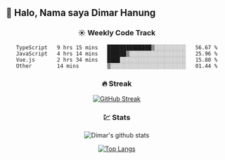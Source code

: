 ## 👋 Halo, Nama saya **Dimar Hanung**

<center>

### :sunny: Weekly Code Track
<!--START_SECTION:waka-->

```text
TypeScript   9 hrs 15 mins   ██████████████▒░░░░░░░░░░   56.67 %
JavaScript   4 hrs 14 mins   ██████▒░░░░░░░░░░░░░░░░░░   25.96 %
Vue.js       2 hrs 34 mins   ████░░░░░░░░░░░░░░░░░░░░░   15.80 %
Other        14 mins         ▒░░░░░░░░░░░░░░░░░░░░░░░░   01.44 %
```

<!--END_SECTION:waka-->

### :fire: Streak

[![GitHub Streak](http://github-readme-streak-stats.herokuapp.com?user=dimar-hanung)](https://git.io/streak-stats)

### :chart: Stats

![Dimar's github stats](https://github-readme-stats.vercel.app/api?username=dimar-hanung&show_icons=true&theme=vue)

[![Top Langs](https://github-readme-stats.vercel.app/api/top-langs/?username=dimar-hanung)](#)

</center>
